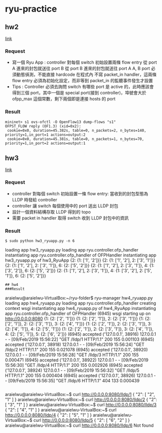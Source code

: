 # ryu-practice
## hw2
[link](https://wiki.kshuang.xyz/doku.php/ccis_lab:sdn:hw2)
### Request
* 寫一個 Ryu App :
  controller 對每個 switch 初始設置兩條 flow entry
  從 port A 進來的封包就送往 port B
  從 port B 進來的封包就送往 port A
  A, B port 必須動態偵測，不能直接 hardcode 在程式內
  不寫 packet_in handler，這兩條 flow entry 必須為初始化設定，而非等到 packet_in 的監聽事件發生才設置
* Tips : 
  Controller 必須去詢問 switch 有哪些 port 是 active 的，此時應該會得到三個 port，其中一個是 special port(接到 controller)，埠號會大於 ofpp_max 這個常數，剩下兩個即是連接 hosts 的 port
### Result
```
mininet> s1 ovs-ofctl -O OpenFlow13 dump-flows "s1"
OFPST_FLOW reply (OF1.3) (xid=0x2):
 cookie=0x0, duration=45.382s, table=0, n_packets=2, n_bytes=140, priority=1,in_port=1 actions=output:2
 cookie=0x0, duration=45.381s, table=0, n_packets=1, n_bytes=70, priority=1,in_port=2 actions=output:1
```
## hw3
[link](https://wiki.kshuang.xyz/doku.php/ccis_lab:sdn:hw3)
### Request
* controller 對每個 switch 初始設置一條 flow entry: 當收到的封包型態為 LLDP 時發給 controller
* controller 讓 switch 每個使用中的 port 送出 LLDP 封包
* 設計一個資料結構存取 LLDP 得到的 topo
* 需要 packet in handler 取得 switch 收到 LLDP 封包中的資訊
### Result
```
$ sudo python hw3_ryuapp.py -n 6
```
loading app hw3_ryuapp.py
loading app ryu.controller.ofp_handler
instantiating app ryu.controller.ofp_handler of OFPHandler
instantiating app hw3_ryuapp.py of hw3_RyuApp
{2: {1: ['1', '2']}}
{2: {1: ['1', '2'], 2: ['3', '1']}}
{2: {1: ['1', '2'], 2: ['3', '1']}, 6: {2: ['5', '2']}}
{2: {1: ['1', '2'], 2: ['3', '1']}, 4: {1: ['3', '2']}, 6: {2: ['5', '2']}}
{2: {1: ['1', '2'], 2: ['3', '1']}, 4: {1: ['3', '2'], 2: ['5', '1']}, 6: {2: ['5', '2']}}
```
## hw4
###Result
```
araielwu@araielwu-VirtualBox:~/ryu-folder$ ryu-manager hw4_ryuapp.py 
loading app hw4_ryuapp.py
loading app ryu.controller.ofp_handler
creating context wsgi
instantiating app hw4_ryuapp.py of hw4_RyuApp
instantiating app ryu.controller.ofp_handler of OFPHandler
(6945) wsgi starting up on http://0.0.0.0:8080
{1: {2: ['2', '1']}}
{1: {2: ['2', '1']}, 2: {2: ['3', '1']}}
{1: {2: ['2', '1']}, 2: {2: ['3', '1']}, 3: {2: ['4', '1']}}
{1: {2: ['2', '1']}, 2: {2: ['3', '1']}, 3: {2: ['4', '1']}, 4: {2: ['5', '1']}}
{1: {2: ['2', '1']}, 2: {2: ['3', '1']}, 3: {2: ['4', '1']}, 4: {2: ['5', '1']}, 5: {2: ['6', '2']}}
(6945) accepted ('127.0.0.1', 38916)
127.0.0.1 - - [09/Feb/2019 15:56:22] "GET /lldp/1 HTTP/1.1" 200 155 0.001103
(6945) accepted ('127.0.0.1', 38918)
127.0.0.1 - - [09/Feb/2019 15:56:24] "GET /lldp/2 HTTP/1.1" 200 155 0.021078
(6945) accepted ('127.0.0.1', 38920)
127.0.0.1 - - [09/Feb/2019 15:56:28] "GET /lldp/3 HTTP/1.1" 200 155 0.000471
(6945) accepted ('127.0.0.1', 38922)
127.0.0.1 - - [09/Feb/2019 15:56:30] "GET /lldp/4 HTTP/1.1" 200 155 0.002926
(6945) accepted ('127.0.0.1', 38924)
127.0.0.1 - - [09/Feb/2019 15:56:32] "GET /lldp/5 HTTP/1.1" 200 155 0.000404
(6945) accepted ('127.0.0.1', 38926)
127.0.0.1 - - [09/Feb/2019 15:56:35] "GET /lldp/6 HTTP/1.1" 404 133 0.000439

```

```
araielwu@araielwu-VirtualBox:~$ curl http://0.0.0.0:8080/lldp/1
{
    "2": [
        "2", 
        "1"
    ]
}
araielwu@araielwu-VirtualBox:~$ curl http://0.0.0.0:8080/lldp/2
{
    "2": [
        "3", 
        "1"
    ]
}
araielwu@araielwu-VirtualBox:~$ curl http://0.0.0.0:8080/lldp/3
{
    "2": [
        "4", 
        "1"
    ]
}
araielwu@araielwu-VirtualBox:~$ curl http://0.0.0.0:8080/lldp/4
{
    "2": [
        "5", 
        "1"
    ]
}
araielwu@araielwu-VirtualBox:~$ curl http://0.0.0.0:8080/lldp/5
{
    "2": [
        "6", 
        "2"
    ]
}
araielwu@araielwu-VirtualBox:~$ curl http://0.0.0.0:8080/lldp/6
Not found

```
